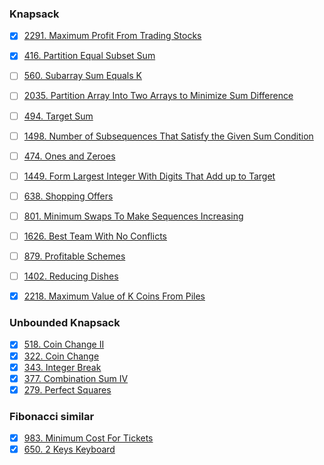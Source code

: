 ### Knapsack

- [X] [2291. Maximum Profit From Trading Stocks](https://leetcode.com/problems/maximum-profit-from-trading-stocks/)
- [X] [416. Partition Equal Subset Sum](https://leetcode.com/problems/partition-equal-subset-sum/)
- [ ] [560. Subarray Sum Equals K](https://leetcode.com/problems/subarray-sum-equals-k/)
- [ ] [2035. Partition Array Into Two Arrays to Minimize Sum Difference](https://leetcode.com/problems/partition-array-into-two-arrays-to-minimize-sum-difference/)
- [ ] [494. Target Sum](https://leetcode.com/problems/target-sum/)
- [ ] [1498. Number of Subsequences That Satisfy the Given Sum Condition](https://leetcode.com/problems/number-of-subsequences-that-satisfy-the-given-sum-condition/)
- [ ] [474. Ones and Zeroes](https://leetcode.com/problems/ones-and-zeroes/)
- [ ] [1449. Form Largest Integer With Digits That Add up to Target](https://leetcode.com/problems/form-largest-integer-with-digits-that-add-up-to-target/)
- [ ] [638. Shopping Offers](https://leetcode.com/problems/shopping-offers/)

- [ ] [801. Minimum Swaps To Make Sequences Increasing](https://leetcode.com/problems/minimum-swaps-to-make-sequences-increasing/)
- [ ] [1626. Best Team With No Conflicts](https://leetcode.com/problems/best-team-with-no-conflicts/)
- [ ] [879. Profitable Schemes](https://leetcode.com/problems/profitable-schemes/)
- [ ] [1402. Reducing Dishes](https://leetcode.com/problems/reducing-dishes/)
- [X] [2218. Maximum Value of K Coins From Piles](https://leetcode.com/problems/maximum-value-of-k-coins-from-piles/description/)

### Unbounded Knapsack

- [X] [518. Coin Change II](https://leetcode.com/problems/coin-change-ii/)
- [X] [322. Coin Change](https://leetcode.com/problems/coin-change/)
- [X] [343. Integer Break](https://leetcode.com/problems/integer-break/description/)
- [X] [377. Combination Sum IV](https://leetcode.com/problems/combination-sum-iv/)
- [X] [279. Perfect Squares](https://leetcode.com/problems/perfect-squares/)

### Fibonacci similar

- [X] [983. Minimum Cost For Tickets](https://leetcode.com/problems/minimum-cost-for-tickets/description/)
- [X] [650. 2 Keys Keyboard](https://leetcode.com/problems/2-keys-keyboard/)
